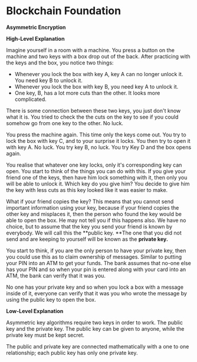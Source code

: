 # **Blockchain Foundation**

**Asymmetric Encryption**

**High-Level Explanation**

Imagine yourself in a room with a machine. You press a button on the machine and two keys with a box drop out of the back. After practicing with the keys and the box, you notice two things:

* Whenever you lock the box with key A, key A can no longer unlock it. You need key B to unlock it.
* Whenever you lock the box with key B, you need key A to unlock it.
* One key, B, has a lot more cuts than the other. It looks more complicated.

There is some connection between these two keys, you just don't know what it is. You tried to check the the cuts on the key to see if you could somehow go from one key to the other. No luck.

You press the machine again. This time only the keys come out. You try to lock the box with key C, and to your surprise it locks. You then try to open it with key A. No luck. You try key B, no luck. You try Key D and the box opens again.

You realise that whatever one key locks, only it's corresponding key can open. You start to think of the things you can do with this. If you give your friend one of the keys, then have him lock something with it, then only you will be able to unlock it. Which key do you give him?  You decide to give him the key with less cuts as this key looked like it was easier to make.

What if your friend copies the key? This means that you cannot send important information using your key, because if your friend copies the other key and misplaces it, then the person who found the key would be able to open the box. He may not tell you if this happens also. We have no choice, but to assume that the key you send your friend is known by everybody. We will call this the **public key. **The one that you did not send and are keeping to yourself will be known as the **private key.**

You start to think, if you are the only person to have your private key, then you could use this as to claim ownership of messages. Similar to putting your PIN into an ATM to get your funds. The bank assumes that no-one else has your PIN and so when your pin is entered along with your card into an ATM, the bank can verify that it was you.

No one has your private key and so when you lock a box with a message inside of it, everyone can verify that it was you who wrote the message by using the public key to open the box.

**Low-Level Explanation**

Asymmetric key algorithms require two keys in order to work. The public key and the private key. The public key can be given to anyone, while the private key must be kept secret.

The public and private key are connected mathematically with a one to one relationship; each public key has only one private key.

